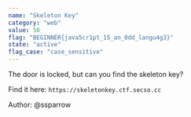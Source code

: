 ```yaml
---
name: "Skeleton Key"
category: "web"
value: 50
flag: "BEGINNER{java5cr1pt_15_an_0dd_langu4g3}"
state: "active"
flag_case: "case_sensitive"
---
```


The door is locked, but can you find the skeleton key?

Find it here: `https://skeletonkey.ctf.secso.cc`

Author: @ssparrow
